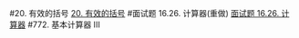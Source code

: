 #20. 有效的括号
[20. 有效的括号](https://leetcode-cn.com/problems/valid-parentheses/)
#面试题 16.26. 计算器(重做)
[面试题 16.26. 计算器](https://leetcode-cn.com/problems/calculator-lcci/)
#772. 基本计算器 III
